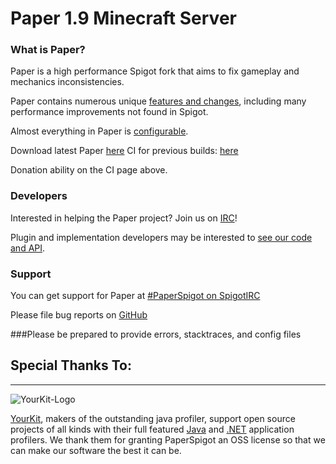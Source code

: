 Paper 1.9 Minecraft Server
===========
### What is Paper?

Paper is a high performance Spigot fork that aims to fix gameplay and mechanics inconsistencies.

Paper contains numerous unique [features and changes](features.md), including many performance improvements not found in Spigot.

Almost everything in Paper is [configurable](config.md).

Download latest Paper [here](https://paperclip.emc.gs)
CI for previous builds: [here](https://ci.destroystokyo.com/job/PaperSpigot/)

Donation ability on the CI page above.

### Developers
Interested in helping the Paper project? Join us on [IRC](https://paperchat.emc.gs)!

Plugin and implementation developers may be interested to [see our code and API](developers.md).

### Support
You can get support for Paper at [#PaperSpigot on SpigotIRC](https://paperchat.emc.gs)

Please file bug reports on [GitHub](https://paperissues.emc.gs)

###Please be prepared to provide errors, stacktraces, and config files

## Special Thanks To:
-------------

![YourKit-Logo](https://www.yourkit.com/images/yklogo.png)

[YourKit](http://www.yourkit.com/), makers of the outstanding java profiler, support open source projects of all kinds with their full featured [Java](https://www.yourkit.com/java/profiler/index.jsp) and [.NET](https://www.yourkit.com/.net/profiler/index.jsp) application profilers. We thank them for granting PaperSpigot an OSS license so that we can make our software the best it can be.
